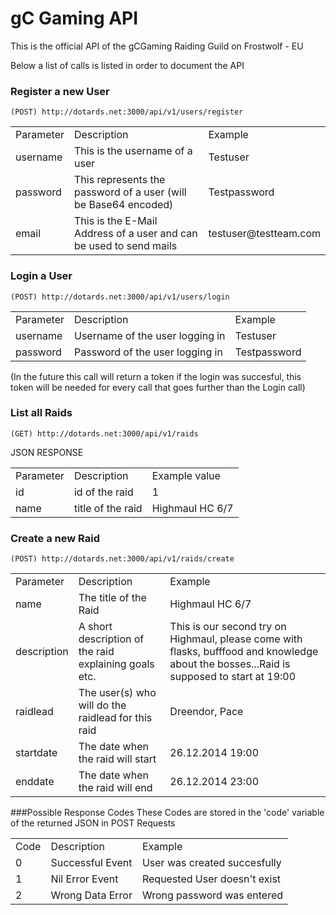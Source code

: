 gC Gaming API
=============

This is the official API of the gCGaming Raiding Guild on Frostwolf - EU

Below a list of calls is listed in order to document the API

### Register a new User
<pre><code>(POST) http://dotards.net:3000/api/v1/users/register
</code></pre> 
<table>
  <tr>
    <td>Parameter</td>
    <td>Description</td>
    <td>Example</td>
  </tr>
    <tr>
    <td>username</td>
    <td>This is the username of a user</td>
    <td>Testuser</td>
  </tr>
    <tr>
    <td>password</td>
    <td>This represents the password of a user (will be Base64 encoded)</td>
    <td>Testpassword</td>
  </tr>
    <tr>
    <td>email</td>
    <td>This is the E-Mail Address of a user and can be used to send mails</td>
    <td>testuser@testteam.com</td>
  </tr>
</table>

### Login a User
<pre><code>(POST) http://dotards.net:3000/api/v1/users/login
</code></pre> 
<table>
  <tr>
    <td>Parameter</td>
    <td>Description</td>
    <td>Example</td>
  </tr>
    <tr>
    <td>username</td>
    <td>Username of the user logging in</td>
    <td>Testuser</td>
  </tr>
    <tr>
    <td>password</td>
    <td>Password of the user logging in</td>
    <td>Testpassword</td>
  </tr>
</table>
(In the future this call will return a token if the login was succesful, this token will be needed for every call that goes further than the Login call)

### List all Raids
<pre><code>(GET) http://dotards.net:3000/api/v1/raids
</code></pre> 
JSON RESPONSE
<table>
  <tr>
    <td>Parameter</td>
    <td>Description</td>
    <td>Example value</td>
  </tr>
  <tr>
    <td>id</td>
    <td>id of the raid</td>
    <td>1</td>
  </tr>
    <tr>
    <td>name</td>
    <td>title of the raid</td>
    <td>Highmaul HC 6/7</td>
  </tr>
  
</table>

### Create a new Raid
<pre><code>(POST) http://dotards.net:3000/api/v1/raids/create
</code></pre> 
<table>
  <tr>
    <td>Parameter</td>
    <td>Description</td>
    <td>Example</td>
  </tr>
  <tr>
    <td>name</td>
    <td>The title of the Raid</td>
    <td>Highmaul HC 6/7</td>
  </tr>
  <tr>
    <td>description</td>
    <td>A short description of the raid explaining goals etc.</td>
    <td>This is our second try on Highmaul, please come with flasks, bufffood and knowledge about the bosses...Raid is supposed to start at 19:00</td>
  </tr>
    <tr>
    <td>raidlead</td>
    <td>The user(s) who will do the raidlead for this raid</td>
    <td>Dreendor, Pace</td>
  </tr>
      <tr>
    <td>startdate</td>
    <td>The date when the raid will start</td>
    <td>26.12.2014 19:00</td>
  </tr>
      <tr>
    <td>enddate</td>
    <td>The date when the raid will end</td>
    <td>26.12.2014 23:00</td>
  </tr>
  
</table>

###Possible Response Codes
These Codes are stored in the 'code' variable of the returned JSON in POST Requests
<table>
  <tr>
    <td>Code</td>
    <td>Description</td>
    <td>Example</td>
  </tr>
  <tr>
    <td>0</td>
    <td>Successful Event</td>
    <td>User was created succesfully</td>
  </tr>
  <tr>
    <td>1</td>
    <td>Nil Error Event</td>
    <td>Requested User doesn't exist</td>
  </tr>
  <tr>
    <td>2</td>
    <td>Wrong Data Error</td>
    <td>Wrong password was entered</td>
  </tr>
</table>



